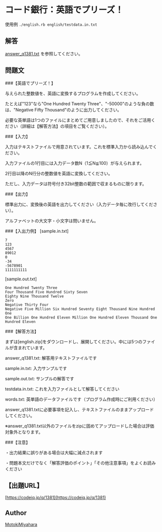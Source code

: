 コード銀行：英語でプリーズ！
====

使用例
`./english.rb english/testdata.in.txt`


## 解答
[answer_q1381.txt](answer_q1381.txt) を参照してください。


## 問題文

###【英語でプリーズ！】

与えられた整数値を、英語に変換するプログラムを作成してください。

たとえば"123"なら"One Hundred Twenty Three"、"-50000"のような負の数は、"Negative Fifty Thousand"のように出力してください。

必要な英単語は1つのファイルにまとめてご用意しましたので、それをご活用ください（詳細は【解答方法】の項目をご覧ください）。

###【入力】

入力はテキストファイルで用意されています。これを標準入力から読み込んでください。

入力ファイルの1行目には入力データ数N（1≦N≦100）が与えられます。

2行目以降のN行分の整数値を英語に変換してください。

ただし、入力データは符号付き32bit整数の範囲で収まるものに限ります。

###【出力】

標準出力に、変換後の英語を出力してください（入力データ毎に改行してください）。

アルファベットの大文字・小文字は問いません。

###【入出力例】
[sample.in.txt]

    7
    123
    4567
    89012
    0
    -34
    -5678901
    1111111111


[sample.out.txt]

    One Hundred Twenty Three
    Four Thousand Five Hundred Sixty Seven
    Eighty Nine Thousand Twelve
    Zero
    Negative Thirty Four
    Negative Five Million Six Hundred Seventy Eight Thousand Nine Hundred One
    One Billion One Hundred Eleven Million One Hundred Eleven Thousand One Hundred Eleven

###【解答方法】

まずは[english.zip]をダウンロードし、展開してください。中には5つのファイルが含まれています。


answer_q1381.txt: 解答用テキストファイルです

sample.in.txt: 入力サンプルです

sample.out.txt: サンプルの解答です

testdata.in.txt: これを入力ファイルとして解答してください

words.txt: 英単語のデータファイルです（プログラム作成時にご利用ください）


answer_q1381.txtに必要事項を記入し、テキストファイルのままアップロードしてください。

※answer_q1381.txt以外のファイルをzipに固めてアップロードした場合は評価対象外となります。

###【注意】

・出力結果に誤りがある場合は大幅に減点されます

・問題本文だけでなく「解答評価のポイント」「その他注意事項」をよくお読みください


## 【出題URL】
[https://codeiq.jp/q/1381](https://codeiq.jp/q/1381)

## Author
[MotokiMiyahara](https://github.com/MotokiMiyahara/)


